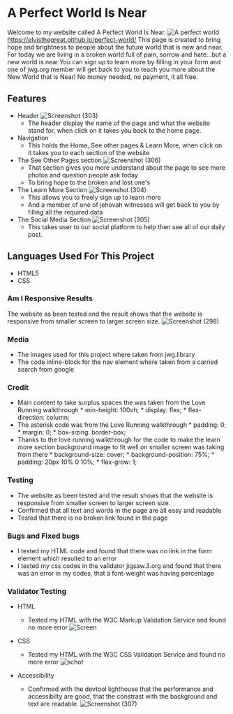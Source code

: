 # A Perfect World Is Near

Welcome to my website called A Perfect World Is Near. ![A perfect world](https://github.com/Elvisthegreat/perfect-world/assets/141064225/7d44b9f5-1de2-4dc8-b024-9bfae2fa6d78)
  <https://elvisthegreat.github.io/perfect-world/>
This page is created to bring hope and brightness to people about the future world that is new and near. For today we are living in a broken world full of pain, sorrow and hate...but a new world is near.You can sign up to learn more by filling in your form and one of jwg.org member will get back to you to teach you more about the New World that is Near! No money needed, no payment, it all free.

## Features

* Header
       ![Screenshot (303)](https://github.com/Elvisthegreat/perfect-world/assets/141064225/b8900f2a-353b-4fe9-b4b5-08996f4f8fd6)
  * The header display the name of the page and what the website stand for, when click on it takes you back to the home page.
* Navigation
  * This holds the Home, See other pages & Learn More, when click on it takes you to each section of the website
* The See Other Pages section
    ![Screenshot (306)](https://github.com/Elvisthegreat/perfect-world/assets/141064225/5f12ddc4-8d32-46e5-935d-bd2145e95ea0)
  * That section gives you more understand about the page to see more photos and question people ask today
  * To bring hope to the broken and lost one's
* The Learn More Section
    ![Screenshot (304)](https://github.com/Elvisthegreat/perfect-world/assets/141064225/67755ce1-5b6b-4fb4-88b7-aa62c889092c)
  * This allows you to freely sign up to learn more
  * And a member of one of jehovah witnesses will get back to you by filling all the required data
* The Social Media Section
     ![Screenshot (305)](https://github.com/Elvisthegreat/perfect-world/assets/141064225/c410ae07-160c-41a3-9114-814804c5bbe5)
  * This takes user to our social platform to help then see all of our daily post.

## Languages Used For This Project

* HTML5
* CSS

### Am I Responsive Results

  The website as been tested and the result shows that the website is responsive from smaller screen to larger screen size.
  ![Screenshot (298)](https://github.com/Elvisthegreat/perfect-world/assets/141064225/ec083de1-a037-49f1-955a-96fd2a53b613)

### Media
  * The images used for this project where taken from jwg.library
  * The code inline-block for the nav element where taken from a carried search from google

### Credit
  * Main content to take surplus spaces the was taken from the Love Running walkthrough
           *  min-height: 100vh;
           *  display: flex;
           *  flex-direction: column;
  * The asterisk code was from the Love Running walkthrough
         *   padding: 0;
         *   margin: 0;
         *   box-sizing: border-box;
  * Thanks to the love running walkthrough for the code to make the learn more section background image to fit well on smaller screen was taking from there
          *   background-size: cover;
          *   background-position: 75%;
          *   padding: 20px 10% 0 10%;
          *   flex-grow: 1;
### Testing

  * The website as been tested and the result shows that the website is responsive from smaller screen to larger screen size.
* Confirmed that all text and words in the page are all easy and readable
* Tested that there is no broken link found in the page

### Bugs and Fixed bugs
* I tested my HTML code and found that there was no link in the form element which resulted to an error
* I tested my css codes in the validator jigsaw.3.org and found that there was an error in my codes, that a font-weight was having percentage

### Validator Testing

* HTML
  * Tested my HTML with the W3C Markup Validation Service and found no more error
    ![Screen](https://github.com/Elvisthegreat/perfect-world/assets/141064225/ae1b5522-55cf-43aa-b7a6-198ed0824105)

* CSS
  * Tested my HTML with the W3C CSS Validation Service and found no more error
    ![schot](https://github.com/Elvisthegreat/perfect-world/assets/141064225/1dbd9a27-1887-4782-b545-6f505977534d)

* Accessibility
  * Confirmed with the devtool lighthouse that the performance and accessibilty are good, that the constrast with the background and text are readable.
     ![Screenshot (307)](https://github.com/Elvisthegreat/perfect-world/assets/141064225/48b303c9-6eb0-4464-9b72-2ad2ec06b71b)
